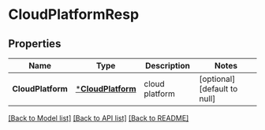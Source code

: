 # CloudPlatformResp

## Properties
Name | Type | Description | Notes
------------ | ------------- | ------------- | -------------
**CloudPlatform** | [***CloudPlatform**](CloudPlatform.md) | cloud platform | [optional] [default to null]

[[Back to Model list]](../README.md#documentation-for-models) [[Back to API list]](../README.md#documentation-for-api-endpoints) [[Back to README]](../README.md)


